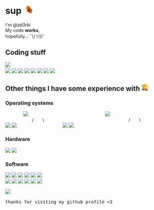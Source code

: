# sup <img src="https://raw.githubusercontent.com/zd3rki/zd3rki/main/fishgroove.gif" alt=" " width="auto" height="30px">

I'm <i>@zd3rki</i> <br />
My code <b>works</b>, <br />
hopefully... ¯\\_(ツ)_/¯

## Coding stuff

![](https://img.shields.io/badge/Editor-Visual_Studio-informational?style=flat&logo=visual-studio&logoColor=white&color=4815ad) <br />
![](https://img.shields.io/badge/Languages-informational?style=flat&logo=Accenture&logoColor=white&color=5D5D5D)
![](https://img.shields.io/badge/Python-informational?style=flat&logo=python&logoColor=white&color=1780e3)
![](https://img.shields.io/badge/JavaScript-informational?style=flat&logo=javascript&logoColor=white&color=1780e3)
![](https://img.shields.io/badge/Java-informational?style=flat&logo=java&logoColor=white&color=1780e3)
![](https://img.shields.io/badge/SQLite-informational?style=flat&logo=sqlite&logoColor=white&color=1780e3)
![](https://img.shields.io/badge/C++-informational?style=flat&logo=cplusplus&logoColor=white&color=1780e3)
![](https://img.shields.io/badge/HTML-informational?style=flat&logo=html5&logoColor=white&color=1780e3)
![](https://img.shields.io/badge/CSS-informational?style=flat&logo=css3&logoColor=white&color=1780e3)


## Other things I have some experience with <img src="https://raw.githubusercontent.com/zd3rki/zd3rki/main/partykirby.gif" alt=" " width="auto" height="24px">
### Operating systems
    ![](https://img.shields.io/badge/Windows-informational?style=flat&logo=windows&logoColor=white&color=4815ad)
                 ![](https://img.shields.io/badge/Linux-informational?style=flat&logo=linux&logoColor=white&color=4815ad)<br />
      /  \\                   /  \\<br />
![](https://img.shields.io/badge/Windows_XP-informational?style=flat&logo=windowsxp&logoColor=white&color=1780e3)
![](https://img.shields.io/badge/Windows_10-informational?style=flat&logo=windows&logoColor=white&color=1780e3)
          ![](https://img.shields.io/badge/Cent_OS-informational?style=flat&logo=centos&logoColor=white&color=1780e3)
![](https://img.shields.io/badge/Kali-informational?style=flat&logo=kalilinux&logoColor=white&color=1780e3)




### Hardware
![](https://img.shields.io/badge/Raspberry_Pi-informational?style=flat&logo=raspberrypi&logoColor=white&color=1780e3)
![](https://img.shields.io/badge/Arduino-informational?style=flat&logo=arduino&logoColor=white&color=1780e3)

### Software

![](https://img.shields.io/badge/Audacity-informational?style=flat&logo=audacity&logoColor=white&color=1780e3)
![](https://img.shields.io/badge/Ableton-informational?style=flat&logo=abletonlive&logoColor=white&color=1780e3)
![](https://img.shields.io/badge/OBS_Studio-informational?style=flat&logo=obsstudio&logoColor=white&color=1780e3)
![](https://img.shields.io/badge/VirtualBox-informational?style=flat&logo=virtualbox&logoColor=white&color=1780e3)
![](https://img.shields.io/badge/Adobe_After_Effects-informational?style=flat&logo=adobeaftereffects&logoColor=white&color=1780e3)
![](https://img.shields.io/badge/Adobe_Premiere-informational?style=flat&logo=adobepremierepro&logoColor=white&color=1780e3)<br />
![](https://img.shields.io/badge/Adobe_Lightroom-informational?style=flat&logo=adobelightroom&logoColor=white&color=1780e3)
![](https://img.shields.io/badge/Cisco_Packet_Tracer-informational?style=flat&logo=cisco&logoColor=white&color=1780e3)
![](https://img.shields.io/badge/Eclipse_IDE-informational?style=flat&logo=eclipseide&logoColor=white&color=1780e3)
![](https://img.shields.io/badge/Git-informational?style=flat&logo=git&logoColor=white&color=1780e3)
![](https://img.shields.io/badge/rekordbox-informational?style=flat&logo=pioneerdj&logoColor=white&color=1780e3)
![](https://img.shields.io/badge/Discord_API-informational?style=flat&logo=discord&logoColor=white&color=1780e3)



<img src="https://media.giphy.com/media/zDNNQzeAotyGQ/giphy.gif" alt=" " width="auto" height="120px">
<pre>thanks for visiting my github profile <3</pre>


<!---
zd3rki/zd3rki is a ✨ special ✨ repository because its `README.md` (this file) appears on your GitHub profile.
You can click the Preview link to take a look at your changes.
--->
